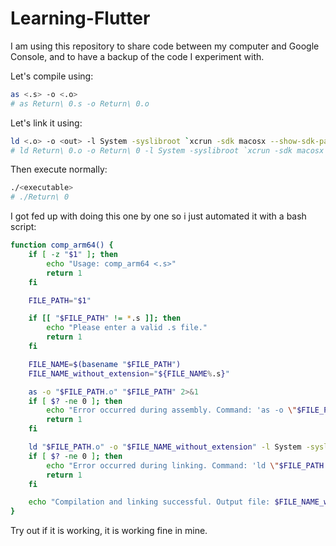 # Learning-Flutter

I am using this repository to share code between my computer and Google Console, and to have a backup of the code I experiment with.

Let's compile using:
```bash
as <.s> -o <.o>
# as Return\ 0.s -o Return\ 0.o
```

Let's link it using:
```zsh
ld <.o> -o <out> -l System -syslibroot `xcrun -sdk macosx --show-sdk-path` -e <starting_point> -arch arm64
# ld Return\ 0.o -o Return\ 0 -l System -syslibroot `xcrun -sdk macosx --show-sdk-path` -e _main -arch arm64
```

Then execute normally:
```bash
./<executable>
# ./Return\ 0
```

I got fed up with doing this one by one so i just automated it with a bash script:
```bash
function comp_arm64() {
    if [ -z "$1" ]; then
        echo "Usage: comp_arm64 <.s>"
        return 1
    fi

    FILE_PATH="$1"

    if [[ "$FILE_PATH" != *.s ]]; then
        echo "Please enter a valid .s file."
        return 1
    fi

    FILE_NAME=$(basename "$FILE_PATH")
    FILE_NAME_without_extension="${FILE_NAME%.s}"

    as -o "$FILE_PATH.o" "$FILE_PATH" 2>&1
    if [ $? -ne 0 ]; then
        echo "Error occurred during assembly. Command: 'as -o \"$FILE_PATH.o\" \"$FILE_PATH\"'"
        return 1
    fi

    ld "$FILE_PATH.o" -o "$FILE_NAME_without_extension" -l System -syslibroot $(xcrun -sdk macosx --show-sdk-path) -e _main -arch arm64 2>&1
    if [ $? -ne 0 ]; then
        echo "Error occurred during linking. Command: 'ld \"$FILE_PATH.o\" -o \"$FILE_NAME_without_extension\" ...'"
        return 1
    fi

    echo "Compilation and linking successful. Output file: $FILE_NAME_without_extension"
}
```
Try out if it is working, it is working fine in mine.
